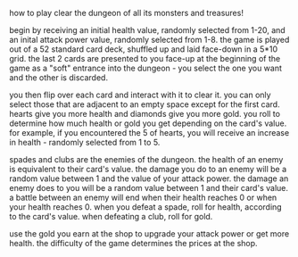 how to play
clear the dungeon of all its monsters and treasures!

begin by receiving an initial health value, randomly selected from 1-20, and an inital attack power value, randomly selected from 1-8. the game is played out of a 52 standard card deck, shuffled up and laid face-down in a 5*10 grid. the last 2 cards are presented to you face-up at the beginning of the game as a "soft" entrance into the dungeon - you select the one you want and the other is discarded.

you then flip over each card and interact with it to clear it. you can only select those that are adjacent to an empty space except for the first card. hearts give you more health and diamonds give you more gold. you roll to determine how much health or gold you get depending on the card's value. for example, if you encountered the 5 of hearts, you will receive an increase in health - randomly selected from 1 to 5.

spades and clubs are the enemies of the dungeon. the health of an enemy is equivalent to their card's value. the damage you do to an enemy will be a random value between 1 and the value of your attack power. the damage an enemy does to you will be a random value between 1 and their card's value. a battle between an enemy will end when their health reaches 0 or when your health reaches 0. when you defeat a spade, roll for health, according to the card's value. when defeating a club, roll for gold.

use the gold you earn at the shop to upgrade your attack power or get more health. the difficulty of the game determines the prices at the shop.
